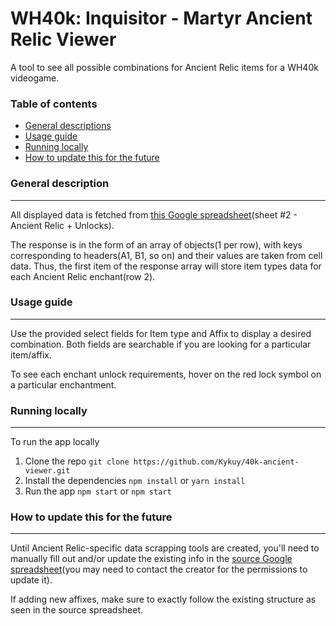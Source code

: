# WH40k: Inquisitor - Martyr Ancient Relic Viewer

A tool to see all possible combinations for Ancient Relic items for a WH40k videogame.

### Table of contents

- [General descriptions](#general-description)
- [Usage guide](#usage-guide)
- [Running locally](#running-locally)
- [How to update this for the future](#how-to-update-this-for-the-future)

### General description

_____

All displayed data is fetched from [this Google spreadsheet](https://docs.google.com/spreadsheets/d/1SsMOf-6jhhhly36s2pf7aqWO96Y15lVN2alulkMJX1s/edit#gid=814775978)(sheet #2 - Ancient Relic + Unlocks).

The response is in the form of an array of objects(1 per row), with keys corresponding to headers(A1, B1, so on) and their values are taken from cell data.
Thus, the first item of the response array will store item types data for each Ancient Relic enchant(row 2).

### Usage guide

_____

Use the provided select fields for Item type and Affix to display a desired combination. Both fields are searchable if you are looking for a particular item/affix.

To see each enchant unlock requirements, hover on the red lock symbol on a particular enchantment.

### Running locally

_____

To run the app locally

1. Clone the repo
`git clone https://github.com/Kykuy/40k-ancient-viewer.git`
2. Install the dependencies
`npm install` or `yarn install`
3. Run the app
`npm start` or `npm start`

### How to update this for the future

_____

Until Ancient Relic-specific data scrapping tools are created, you'll need to manually fill out and/or update the existing info in the [source Google spreadsheet](https://docs.google.com/spreadsheets/d/1SsMOf-6jhhhly36s2pf7aqWO96Y15lVN2alulkMJX1s/edit#gid=814775978)(you may need to contact the creator for the permissions to update it). 

If adding new affixes, make sure to exactly follow the existing structure as seen in the source spreadsheet.

